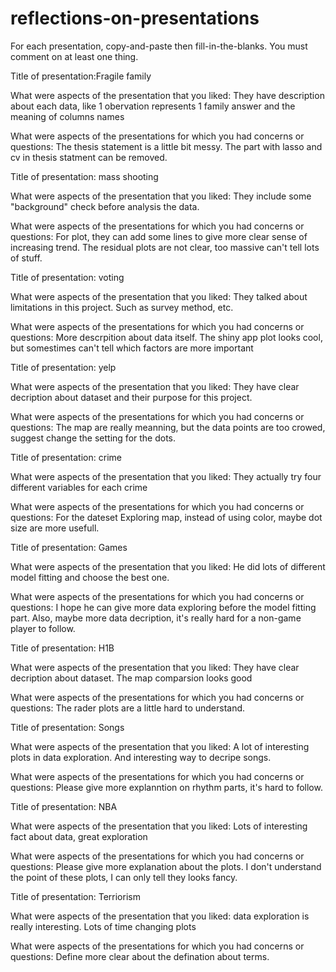 # reflections-on-presentations

For each presentation, copy-and-paste then fill-in-the-blanks.  You must comment on at least one thing. 



Title of presentation:Fragile family

What were aspects of the presentation that you liked:
  They have description about each data, like 1 obervation represents 1 family answer and the meaning of columns names

What were aspects of the presentations for which you had concerns or questions:
  The thesis statement is a little bit messy. The part with lasso and cv in thesis statment can be removed. 




Title of presentation: mass shooting

What were aspects of the presentation that you liked:
  They include some "background" check before analysis the data.
  
What were aspects of the presentations for which you had concerns or questions:
  For plot, they can add some lines to give more clear sense of increasing trend.
  The residual plots are not clear, too massive can't tell lots of stuff.




Title of presentation: voting

What were aspects of the presentation that you liked:
  They talked about limitations in this project. Such as survey method, etc. 

What were aspects of the presentations for which you had concerns or questions:
  More descrpition about data itself. The shiny app plot looks cool, but somestimes can't tell which factors are more important
  


Title of presentation: yelp

What were aspects of the presentation that you liked:
They have clear decription about dataset and their purpose for this project.

What were aspects of the presentations for which you had concerns or questions:
  The map are really meanning, but the data points are too crowed, suggest change the setting for the dots. 
  
  
  
Title of presentation: crime

What were aspects of the presentation that you liked:
  They actually try four different variables for each crime
  
What were aspects of the presentations for which you had concerns or questions:
  For the dateset Exploring map, instead of using color, maybe dot size are more usefull.
   
   

Title of presentation: Games

What were aspects of the presentation that you liked:
 He did lots of different model fitting and choose the best one. 
  
What were aspects of the presentations for which you had concerns or questions:
  I hope he can give more data exploring before the model fitting part. 
  Also, maybe more data decription, it's really hard for a non-game player to follow. 
  
  
  
  Title of presentation: H1B

What were aspects of the presentation that you liked:
They have clear decription about dataset. The map comparsion looks good
  
What were aspects of the presentations for which you had concerns or questions:
 The rader plots are a little hard to understand. 
  
  
  
  
  Title of presentation: Songs

What were aspects of the presentation that you liked:
A lot of interesting plots in data exploration. And interesting way to decripe songs.
 
What were aspects of the presentations for which you had concerns or questions:
Please give more explanntion on rhythm parts, it's hard to follow. 



 Title of presentation: NBA

What were aspects of the presentation that you liked:
Lots of interesting fact about data, great exploration

What were aspects of the presentations for which you had concerns or questions:
Please give more explanation about the plots. I don't understand the point of these plots, I can only tell they looks fancy.
  
  
  
   Title of presentation: Terriorism

What were aspects of the presentation that you liked:
data exploration is really interesting. Lots of time changing plots
 
What were aspects of the presentations for which you had concerns or questions:
Define more clear about the defination about terms. 


